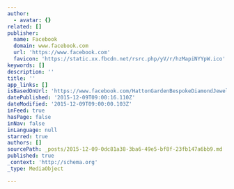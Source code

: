 ```yaml
---
author:
  - avatar: {}
related: []
publisher:
  name: Facebook
  domain: www.facebook.com
  url: 'https://www.facebook.com'
  favicon: 'https://static.xx.fbcdn.net/rsrc.php/yV/r/hzMapiNYYpW.ico'
keywords: []
description: ''
title: ''
app_links: []
isBasedOnUrl: 'https://www.facebook.com/HattonGardenBespokeDiamondJewelleryWorkshop/'
datePublished: '2015-12-09T09:00:16.110Z'
dateModified: '2015-12-09T09:00:00.103Z'
inFeed: true
hasPage: false
inNav: false
inLanguage: null
starred: true
authors: []
sourcePath: _posts/2015-12-09-0dc81a38-3ba6-49e5-bf8f-23fb147a6bb9.md
published: true
_context: 'http://schema.org'
_type: MediaObject

---
```

>